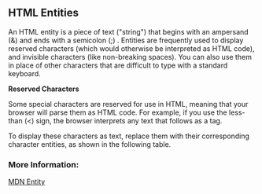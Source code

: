 ## HTML Entities

An HTML entity is a piece of text ("string") that begins with an ampersand (&) and ends with a semicolon (;) . Entities are frequently used to display reserved characters (which would otherwise be interpreted as HTML code), and invisible characters (like non-breaking spaces). You can also use them in place of other characters that are difficult to type with a standard keyboard. 

**Reserved Characters**

Some special characters are reserved for use in HTML, meaning that your browser will parse them as HTML code. For example, if you use the less-than (<) sign, the browser interprets any text that follows as a tag.

To display these characters as text, replace them with their corresponding character entities, as shown in the following table.

### More Information:

<a href='https://developer.mozilla.org/en-US/docs/Glossary/Entity' target='_blank' rel='nofollow'>MDN Entity</a>
